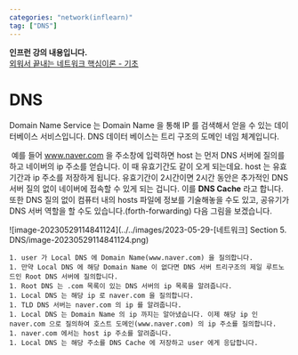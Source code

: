 ```yaml
---
categories: "network(inflearn)"
tag: ["DNS"]
---
```


<div class="notice--danger">
    <b>인프런 강의 내용입니다.</b><br/><a href="https://www.inflearn.com/course/%EB%84%A4%ED%8A%B8%EC%9B%8C%ED%81%AC-%ED%95%B5%EC%8B%AC%EC%9D%B4%EB%A1%A0-%EA%B8%B0%EC%B4%88/dashboard">외워서 끝내는 네트워크 핵심이론 - 기초</a>
</div>

# DNS

Domain Name Service 는 Domain Name 을 통해 IP 를 검색해서 얻을 수 있는 데이터베이스 서비스입니다. DNS 데이터 베이스는 트리 구조의 도메인 네임 체계입니다.

​	예를 들어 www.naver.com 을 주소창에 입력하면 host 는 먼저 DNS 서버에 질의를 하고 네이버의 ip 주소를 얻습니다. 이 때 유효기간도 같이 오게 되는데요. host 는 유효기간과 ip 주소를 저장하게 됩니다. 유효기간이 2시간이면 2시간 동안은 추가적인 DNS 서버 질의 없이 네이버에 접속할 수 있게 되는 겁니다. 이를 **DNS Cache** 라고 합니다. 또한 DNS 질의 없이 컴퓨터 내의 hosts 파일에 정보를 기술해놓을 수도 있고, 공유기가 DNS 서버 역할을 할 수도 있습니다.(forth-forwarding) 다음 그림을 보겠습니다.

![image-20230529114841124](../../images/2023-05-29-[네트워크] Section 5. DNS/image-20230529114841124.png)

	1. user 가 Local DNS 에 Domain Name(www.naver.com) 을 질의합니다.
	1. 만약 Local DNS 에 해당 Domain Name 이 없다면 DNS 서버 트리구조의 제일 루트노드인 Root DNS 서버에 질의합니다.
	1. Root DNS 는 .com 목록이 있는 DNS 서버의 ip 목록을 알려줍니다.
	1. Local DNS 는 해당 ip 로 naver.com 을 질의합니다.
	1. TLD DNS 서버는 naver.com 의 ip 를 알려줍니다.
	1. Local DNS 는 Domain Name 의 ip 까지는 알아냈습니다. 이제 해당 ip 인 naver.com 으로 질의하여 호스트 도메인(www.naver.com) 의 ip 주소를 질의합니다.
	1. naver.com 에서는 host ip 주소를 알려줍니다.
	1. Local DNS 는 해당 주소를 DNS Cache 에 저장하고 user 에게 응답합니다.